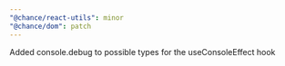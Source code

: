 ```yaml
---
"@chance/react-utils": minor
"@chance/dom": patch
---
```


Added console.debug to possible types for the useConsoleEffect hook
